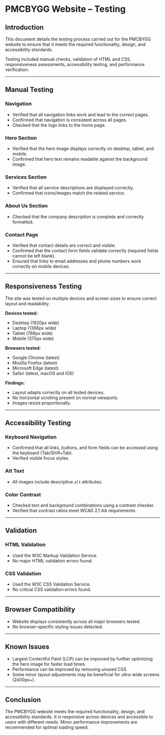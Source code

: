 # PMCBYGG Website – Testing

## Introduction
This document details the testing process carried out for the PMCBYGG website to ensure that it meets the required functionality, design, and accessibility standards.

Testing included manual checks, validation of HTML and CSS, responsiveness assessments, accessibility testing, and performance verification.

---

## Manual Testing

### Navigation
- Verified that all navigation links work and lead to the correct pages.
- Confirmed that navigation is consistent across all pages.
- Checked that the logo links to the home page.

### Hero Section
- Verified that the hero image displays correctly on desktop, tablet, and mobile.
- Confirmed that hero text remains readable against the background image.

### Services Section
- Verified that all service descriptions are displayed correctly.
- Confirmed that icons/images match the related service.

### About Us Section
- Checked that the company description is complete and correctly formatted.

### Contact Page
- Verified that contact details are correct and visible.
- Confirmed that the contact form fields validate correctly (required fields cannot be left blank).
- Ensured that links to email addresses and phone numbers work correctly on mobile devices.

---

## Responsiveness Testing
The site was tested on multiple devices and screen sizes to ensure correct layout and readability.

**Devices tested:**
- Desktop (1920px wide)
- Laptop (1366px wide)
- Tablet (768px wide)
- Mobile (375px wide)

**Browsers tested:**
- Google Chrome (latest)
- Mozilla Firefox (latest)
- Microsoft Edge (latest)
- Safari (latest, macOS and iOS)

**Findings:**
- Layout adapts correctly on all tested devices.
- No horizontal scrolling present on normal viewports.
- Images resize proportionally.

---

## Accessibility Testing

### Keyboard Navigation
- Confirmed that all links, buttons, and form fields can be accessed using the keyboard (Tab/Shift+Tab).
- Verified visible focus styles.

### Alt Text
- All images include descriptive `alt` attributes.

### Color Contrast
- Checked text and background combinations using a contrast checker.
- Verified that contrast ratios meet WCAG 2.1 AA requirements.

---

## Validation

### HTML Validation
- Used the W3C Markup Validation Service.
- No major HTML validation errors found.

### CSS Validation
- Used the W3C CSS Validation Service.
- No critical CSS validation errors found.

---

## Browser Compatibility
- Website displays consistently across all major browsers tested.
- No browser-specific styling issues detected.

---

## Known Issues
- Largest Contentful Paint (LCP) can be improved by further optimizing the hero image for faster load times.
- Performance can be improved by removing unused CSS
- Some minor layout adjustments may be beneficial for ultra-wide screens (2400px+).

---

## Conclusion
The PMCBYGG website meets the required functionality, design, and accessibility standards. It is responsive across devices and accessible to users with different needs. Minor performance improvements are recommended for optimal loading speed.
